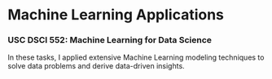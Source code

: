 # Machine Learning Applications
### USC DSCI 552: Machine Learning for Data Science
In these tasks, I applied extensive Machine Learning modeling techniques to solve data problems and derive data-driven insights.
